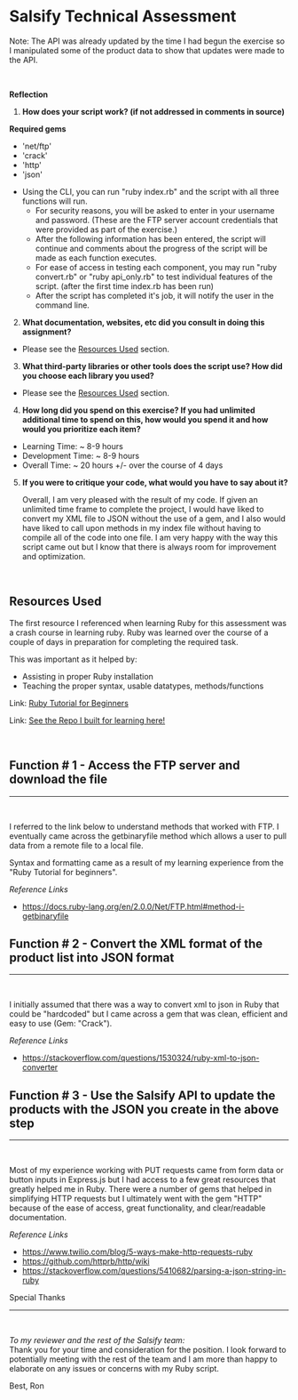 # Salsify Technical Assessment

Note: The API was already updated by the time I had begun the exercise so I manipulated some of the product data to show that updates were made to the API.

<br>

**Reflection**

1. **How does your script work? (if not addressed in comments in source)**

**Required gems**

<ul>
<li>'net/ftp'</li>
<li>'crack'</li>
<li>'http'</li>
<li>'json'</li>
</ul>

- Using the CLI, you can run "ruby index.rb" and the script with all three functions will run.
  - For security reasons, you will be asked to enter in your username and password. (These are the FTP server account credentials that were provided as part of the exercise.)
  - After the following information has been entered, the script will continue and comments about the progress of the script will be made as each function executes.
  - For ease of access in testing each component, you may run "ruby convert.rb" or "ruby api_only.rb" to test individual features of the script. (after the first time index.rb has been run)
  - After the script has completed it's job, it will notify the user in the command line.

2. **What documentation, websites, etc did you consult in doing this assignment?**

- Please see the [Resources Used](#resource) section.

3. **What third-party libraries or other tools does the script use? How did you choose each library you used?**

- Please see the [Resources Used](#resource) section.

4. **How long did you spend on this exercise? If you had unlimited additional time to spend on this, how would you spend it and how would you prioritize each item?**

<ul>
<li>Learning Time: ~ 8-9 hours</li>
<li>Development Time: ~ 8-9 hours</li>
<li>Overall Time: ~ 20 hours +/- over the course of 4 days</li>
</ul>

5. **If you were to critique your code, what would you have to say about it?**

   Overall, I am very pleased with the result of my code. If given an unlimited time frame to complete the project, I would have liked to convert my XML file to JSON without the use of a gem, and I also would have liked to call upon methods in my index file without having to compile all of the code into one file. I am very happy with the way this script came out but I know that there is always room for improvement and optimization.

<br>

<h2 id="resource"> Resources Used </h2>

The first resource I referenced when learning Ruby for this assessment was a crash course in learning ruby. Ruby was learned over the course of a couple of days in preparation for completing the required task.

This was important as it helped by:

- Assisting in proper Ruby installation
- Teaching the proper syntax, usable datatypes, methods/functions

Link: [Ruby Tutorial for Beginners](https://www.youtube.com/watch?v=t_ispmWmdjY&t=10426s)

Link: [See the Repo I built for learning here!](https://github.com/ronBP95/ruby_assessment)

<br>

<h2>Function # 1 - Access the FTP server and download the file</h2>
<hr>
<br>

I referred to the link below to understand methods that worked with FTP. I eventually came across the getbinaryfile method which allows a user to pull data from a remote file to a local file.

Syntax and formatting came as a result of my learning experience from the "Ruby Tutorial for beginners".

_Reference Links_

- https://docs.ruby-lang.org/en/2.0.0/Net/FTP.html#method-i-getbinaryfile

<h2>Function # 2 - Convert the XML format of the product list into JSON format</h2>
<hr>
<br>

I initially assumed that there was a way to convert xml to json in Ruby that could be "hardcoded" but I came across a gem that was clean, efficient and easy to use (Gem: "Crack").

_Reference Links_

- https://stackoverflow.com/questions/1530324/ruby-xml-to-json-converter

<h2>Function # 3 - Use the Salsify API to update the products with the JSON you create in the above step</h2>
<hr>
<br>

Most of my experience working with PUT requests came from form data or button inputs in Express.js but I had access to a few great resources that greatly helped me in Ruby. There were a number of gems that helped in simplifying HTTP requests but I ultimately went with the gem "HTTP" because of the ease of access, great functionality, and clear/readable documentation.

_Reference Links_

- https://www.twilio.com/blog/5-ways-make-http-requests-ruby
- https://github.com/httprb/http/wiki
- https://stackoverflow.com/questions/5410682/parsing-a-json-string-in-ruby

Special Thanks

<hr>
<br>

_To my reviewer and the rest of the Salsify team:_
<br>
Thank you for your time and consideration for the position. I look forward to potentially meeting with the rest of the team and I am more than happy to elaborate on any issues or concerns with my Ruby script.

Best,
Ron
